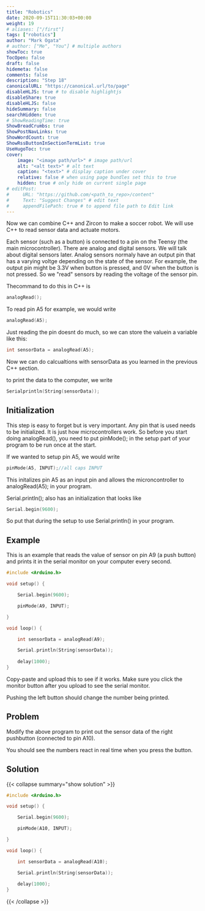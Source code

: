 ```yaml
---
title: "Robotics"
date: 2020-09-15T11:30:03+00:00
weight: 19
# aliases: ["/first"]
tags: ["robotics"]
author: "Mark Ogata"
# author: ["Me", "You"] # multiple authors
showToc: true
TocOpen: false
draft: false
hidemeta: false
comments: false
description: "Step 18"
canonicalURL: "https://canonical.url/to/page"
disableHLJS: true # to disable highlightjs
disableShare: true
disableHLJS: false
hideSummary: false
searchHidden: true
# ShowReadingTime: true
ShowBreadCrumbs: true
ShowPostNavLinks: true
ShowWordCount: true
ShowRssButtonInSectionTermList: true
UseHugoToc: true
cover:
    image: "<image path/url>" # image path/url
    alt: "<alt text>" # alt text
    caption: "<text>" # display caption under cover
    relative: false # when using page bundles set this to true
    hidden: true # only hide on current single page
# editPost:
#     URL: "https://github.com/<path_to_repo>/content"
#     Text: "Suggest Changes" # edit text
#     appendFilePath: true # to append file path to Edit link
---
```


Now we can combine C++ and Zircon to make a soccer robot.
We will use C++ to read sensor data and actuate motors. 

Each sensor (such as a button) is connected to a pin on the Teensy (the main microcontroller). There are analog and digital sensors. We will talk about digital sensors later. Analog sensors normaly have an output pin that has a varying voltge depending on the state of the sensor. For example, the output pin might be 3.3V when button is pressed, and 0V when the button is not pressed. 
So we "read" sensors by reading the voltage of the sensor pin.

Thecommand to do this in C++ is
```C++
analogRead();
```

To read pin A5 for example, we would write
```C++
analogRead(A5);
```

Just reading the pin doesnt do much, so we can store the valuein a variable like this:
```C++
int sensorData = analogRead(A5);
```
Now we can do calcualtions with sensorData as you learned in the previous C++ section.

to print the data to the computer, we write
```C++
Serialprintln(String(sensorData));
```

## Initialization

This step is easy to forget but is very important. Any pin that is used needs to be initialized. It is just how microcontrollers work. So before you start doing analogRead(), you need to put pinMode(); in the setup part of your program to be run once at the start.

If we wanted to setup pin A5, we would write
```C++
pinMode(A5, INPUT);//all caps INPUT
```
This initalizes pin A5 as an input pin and allows the microncontroller to analogRead(A5); in your program.

Serial.println(); also has an initialization that looks like 
```C++
Serial.begin(9600);
```

So put that during the setup to use Serial.println() in your program.


## Example

This is an example that reads the value of sensor on pin A9 (a push button) and prints it in the serial monitor on your computer every second.

```C++
#include <Arduino.h>

void setup() {

    Serial.begin(9600);

    pinMode(A9, INPUT);

}   

void loop() {

    int sensorData = analogRead(A9);

    Serial.println(String(sensorData));    
    
    delay(1000);
}
```

Copy-paste and upload this to see if it works. Make sure you click the monitor button after you upload to see the serial monitor.

Pushing the left button should change the number being printed.

## Problem

Modify the above program to print out the sensor data of the right pushbutton (connected to pin A10).

You should see the numbers react in real time when you press the button.

## Solution

{{< collapse summary="show solution" >}}

```C++
#include <Arduino.h>

void setup() {

    Serial.begin(9600);

    pinMode(A10, INPUT);

}   

void loop() {

    int sensorData = analogRead(A10);

    Serial.println(String(sensorData));    
    
    delay(1000);
}
```

{{< /collapse >}}